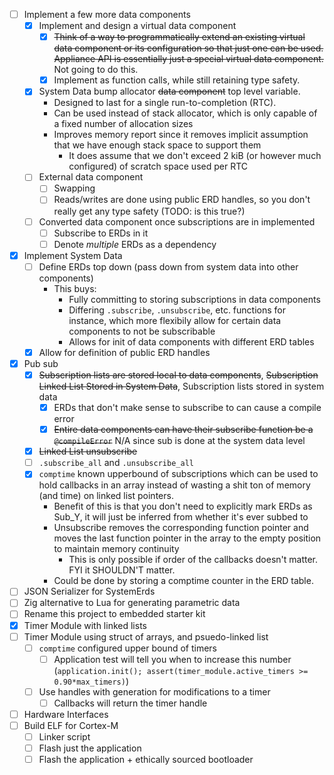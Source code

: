 - [ ] Implement a few more data components
  - [x] Implement and design a virtual data component
    - [x] ~~Think of a way to programmatically extend an existing virtual data component or its configuration so that just one can be used. Appliance API is essentially just a special virtual data component.~~ Not going to do this.
    - [x] Implement as function calls, while still retaining type safety.
  - [x] System Data bump allocator ~~data component~~ top level variable. 
    - Designed to last for a single run-to-completion (RTC). 
    - Can be used instead of stack allocator, which is only capable of a fixed number of allocation sizes
    - Improves memory report since it removes implicit assumption that we have enough stack space to support them
      - It does assume that we don't exceed 2 kiB (or however much configured) of scratch space used per RTC
  - [ ] External data component
    - [ ] Swapping
    - [ ] Reads/writes are done using public ERD handles, so you don't really get any type safety (TODO: is this true?)
  - [ ] Converted data component once subscriptions are in implemented
    - [ ] Subscribe to ERDs in it
    - [ ] Denote *multiple* ERDs as a dependency
- [x] Implement System Data
  - [ ] Define ERDs top down (pass down from system data into other components)
    - This buys:
      - Fully committing to storing subscriptions in data components
      - Differing `.subscribe`, `.unsubscribe`, etc. functions for instance, which more flexibily allow for certain data components to not be subscribable
      - Allows for init of data components with different ERD tables
  - [x] Allow for definition of public ERD handles
- [x] Pub sub
  - [x] ~~Subscription lists are stored local to data components~~, ~~Subscription Linked List Stored in System Data~~, Subscription lists stored in system data
    - [x] ERDs that don't make sense to subscribe to can cause a compile error
    - [x] ~~Entire data components can have their subscribe function be a `@compileError`~~ N/A since sub is done at the system data level
  - [x] ~~Linked List unsubscribe~~
  - [ ] `.subscribe_all` and `.unsubscribe_all`
  - [x] `comptime` known upperbound of subscriptions which can be used to hold callbacks in an array instead of wasting a shit ton of memory (and time) on linked list pointers.
    - Benefit of this is that you don't need to explicitly mark ERDs as Sub_Y, it will just be inferred from whether it's ever subbed to
    - Unsubscribe removes the corresponding function pointer and moves the last function pointer in the array to the empty position to maintain memory continuity
      - This is only possible if order of the callbacks doesn't matter. FYI it SHOULDN'T matter.
    - Could be done by storing a comptime counter in the ERD table.
- [ ] JSON Serializer for SystemErds
- [ ] Zig alternative to Lua for generating parametric data
- [ ] Rename this project to embedded starter kit
- [x] Timer Module with linked lists
- [ ] Timer Module using struct of arrays, and psuedo-linked list
  - [ ] `comptime` configured upper bound of timers 
    - [ ] Application test will tell you when to increase this number (`application.init(); assert(timer_module.active_timers >= 0.90*max_timers)`)
  - [ ] Use handles with generation for modifications to a timer
    - [ ] Callbacks will return the timer handle
- [ ] Hardware Interfaces
- [ ] Build ELF for Cortex-M
  - [ ] Linker script
  - [ ] Flash just the application
  - [ ] Flash the application + ethically sourced bootloader